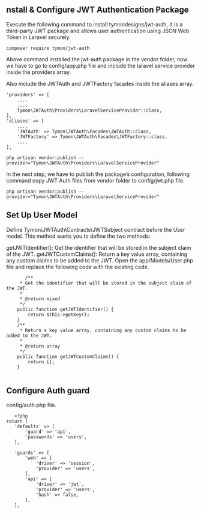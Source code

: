 

## nstall & Configure JWT Authentication Package

Execute the following command to install tymondesigns/jwt-auth, It is a third-party JWT package and allows user authentication using JSON Web Token in Laravel securely.

```composer require tymon/jwt-auth```

Above command installed the jwt-auth package in the vendor folder, now we have to go to config/app.php file and include the laravel service provider inside the providers array.

Also include the JWTAuth and JWTFactory facades inside the aliases array.
```
'providers' => [
    ....
    ....
    Tymon\JWTAuth\Providers\LaravelServiceProvider::class,
],
'aliases' => [
    ....
    'JWTAuth' => Tymon\JWTAuth\Facades\JWTAuth::class,
    'JWTFactory' => Tymon\JWTAuth\Facades\JWTFactory::class,
    ....
],

```
```
php artisan vendor:publish --provider="Tymon\JWTAuth\Providers\LaravelServiceProvider"
```
In the next step, we have to publish the package’s configuration, following command copy JWT Auth files from vendor folder to config/jwt.php file.

```
php artisan vendor:publish --provider="Tymon\JWTAuth\Providers\LaravelServiceProvider"
```
## Set Up User Model
Define Tymon\JWTAuth\Contracts\JWTSubject contract before the User model. This method wants you to define the two methods:

getJWTIdentifier(): Get the identifier that will be stored in the subject claim of the JWT.
getJWTCustomClaims(): Return a key value array, containing any custom claims to be added to the JWT.
Open the app/Models/User.php file and replace the following code with the existing code.
```
       /**
     * Get the identifier that will be stored in the subject claim of the JWT.
     *
     * @return mixed
     */
    public function getJWTIdentifier() {
        return $this->getKey();
    }
    /**
     * Return a key value array, containing any custom claims to be added to the JWT.
     *
     * @return array
     */
    public function getJWTCustomClaims() {
        return [];
    } 
   

```
 ## Configure Auth guard
 config/auth.php file.
 ```
    <?php
return [
    'defaults' => [
        'guard' => 'api',
        'passwords' => 'users',
    ],

    'guards' => [
        'web' => [
            'driver' => 'session',
            'provider' => 'users',
        ],
        'api' => [
            'driver' => 'jwt',
            'provider' => 'users',
            'hash' => false,
        ],
    ],
 ```

